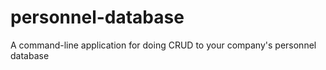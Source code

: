# personnel-database
A command-line application for doing CRUD to your company's personnel database
